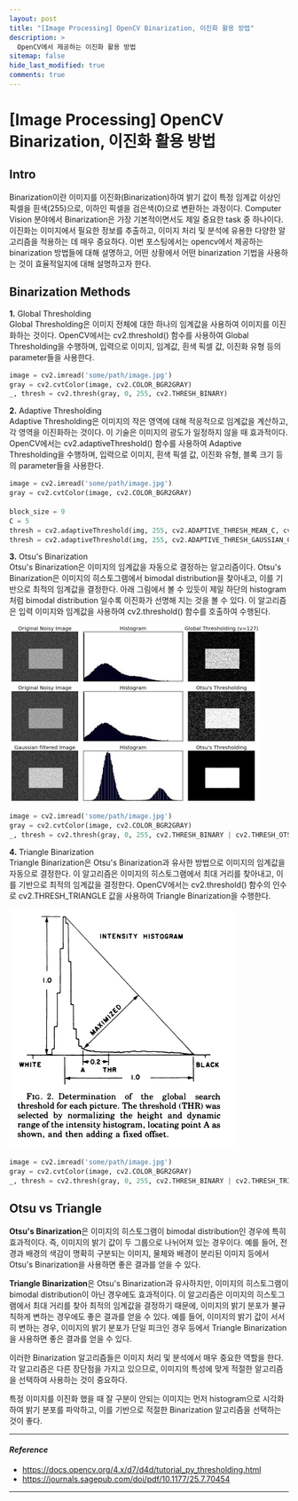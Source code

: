 ```yaml
---
layout: post
title: "[Image Processing] OpenCV Binarization, 이진화 활용 방법"
description: >
  OpenCV에서 제공하는 이진화 활용 방법
sitemap: false
hide_last_modified: true
comments: true
---
```



# [Image Processing] OpenCV Binarization, 이진화 활용 방법

## Intro
Binarization이란 이미지를 이진화(Binarization)하여 밝기 값이 특정 임계값 이상인 픽셀을 흰색(255)으로, 이하인 픽셀을 검은색(0)으로 변환하는 과정이다.
Computer Vision 분야에서 Binarization은 가장 기본적이면서도 제일 중요한 task 중 하나이다. 
이진화는 이미지에서 필요한 정보를 추출하고, 이미지 처리 및 분석에 유용한 다양한 알고리즘을 적용하는 데 매우 중요하다. 
이번 포스팅에서는 opencv에서 제공하는 binarization 방법들에 대해 설명하고,
어떤 상황에서 어떤 binarization 기법을 사용하는 것이 효율적일지에 대해 설명하고자 한다.


## Binarization Methods
**1.** Global Thresholding  
Global Thresholding은 이미지 전체에 대한 하나의 임계값을 사용하여 이미지를 이진화하는 것이다. 
OpenCV에서는 cv2.threshold() 함수를 사용하여 Global Thresholding을 수행하며, 
입력으로 이미지, 임계값, 흰색 픽셀 값, 이진화 유형 등의 parameter들을 사용한다.

~~~python
image = cv2.imread('some/path/image.jpg')
gray = cv2.cvtColor(image, cv2.COLOR_BGR2GRAY)
_, thresh = cv2.thresh(gray, 0, 255, cv2.THRESH_BINARY)
~~~

**2.** Adaptive Thresholding  
Adaptive Thresholding은 이미지의 작은 영역에 대해 적응적으로 임계값을 계산하고, 각 영역을 이진화하는 것이다. 
이 기술은 이미지의 광도가 일정하지 않을 때 효과적이다. 
OpenCV에서는 cv2.adaptiveThreshold() 함수를 사용하여 Adaptive Thresholding을 수행하며,
입력으로 이미지, 흰색 픽셀 값, 이진화 유형, 블록 크기 등의 parameter들을 사용한다.

~~~python
image = cv2.imread('some/path/image.jpg')
gray = cv2.cvtColor(image, cv2.COLOR_BGR2GRAY)

block_size = 9
C = 5
thresh = cv2.adaptiveThreshold(img, 255, cv2.ADAPTIVE_THRESH_MEAN_C, cv2.THRESH_BINARY, block_size, C)
thresh = cv2.adaptiveThreshold(img, 255, cv2.ADAPTIVE_THRESH_GAUSSIAN_C, cv2.THRESH_BINARY, block_size, C)
~~~

**3.** Otsu's Binarization  
Otsu's Binarization은 이미지의 임계값을 자동으로 결정하는 알고리즘이다. 
Otsu's Binarization은 이미지의 히스토그램에서 bimodal distribution을 찾아내고, 이를 기반으로 최적의 임계값을 결정한다. 
아래 그림에서 볼 수 있듯이 제일 하단의 histogram처럼 bimodal distribution 일수록 이진화가 선명해 지는 것을 볼 수 있다. 
이 알고리즘은 입력 이미지와 임계값을 사용하여 cv2.threshold() 함수를 호출하여 수행된다.

![otsu_algorithm](/assets/img/computer-vision/opencv-binarization/otsu_algorithm.png)

~~~python
image = cv2.imread('some/path/image.jpg')
gray = cv2.cvtColor(image, cv2.COLOR_BGR2GRAY)
_, thresh = cv2.thresh(gray, 0, 255, cv2.THRESH_BINARY | cv2.THRESH_OTSU)
~~~

**4.** Triangle Binarization  
Triangle Binarization은 Otsu's Binarization과 유사한 방법으로 이미지의 임계값을 자동으로 결정한다. 
이 알고리즘은 이미지의 히스토그램에서 최대 거리를 찾아내고, 이를 기반으로 최적의 임계값을 결정한다. 
OpenCV에서는 cv2.threshold() 함수의 인수로 cv2.THRESH_TRIANGLE 값을 사용하여 Triangle Binarization을 수행한다.

![triangle_algorithm](/assets/img/computer-vision/opencv-binarization/triangle_algorithm.png)

~~~python
image = cv2.imread('some/path/image.jpg')
gray = cv2.cvtColor(image, cv2.COLOR_BGR2GRAY)
_, thresh = cv2.thresh(gray, 0, 255, cv2.THRESH_BINARY | cv2.THRESH_TRIANGLE)
~~~


## Otsu vs Triangle
**Otsu's Binarization**은 이미지의 히스토그램이 bimodal distribution인 경우에 특히 효과적이다. 
즉, 이미지의 밝기 값이 두 그룹으로 나뉘어져 있는 경우이다. 
예를 들어, 전경과 배경의 색감이 명확히 구분되는 이미지, 물체와 배경이 분리된 이미지 등에서 Otsu's Binarization을 사용하면 좋은 결과를 얻을 수 있다.

**Triangle Binarization**은 Otsu's Binarization과 유사하지만, 이미지의 히스토그램이 bimodal distribution이 아닌 경우에도 효과적이다.
이 알고리즘은 이미지의 히스토그램에서 최대 거리를 찾아 최적의 임계값을 결정하기 때문에, 
이미지의 밝기 분포가 불규칙하게 변하는 경우에도 좋은 결과를 얻을 수 있다. 
예를 들어, 이미지의 밝기 값이 서서히 변하는 경우, 이미지의 밝기 분포가 단일 피크인 경우 등에서 Triangle Binarization을 사용하면 좋은 결과를 얻을 수 있다.

이러한 Binarization 알고리즘들은 이미지 처리 및 분석에서 매우 중요한 역할을 한다. 
각 알고리즘은 다른 장단점을 가지고 있으므로, 이미지의 특성에 맞게 적절한 알고리즘을 선택하여 사용하는 것이 중요하다.

특정 이미지를 이진화 했을 때 잘 구분이 안되는 이미지는 먼저 histogram으로 시각화하여 밝기 분포를 파악하고, 
이를 기반으로 적절한 Binarization 알고리즘을 선택하는 것이 좋다.


---
#### *Reference*
- https://docs.opencv.org/4.x/d7/d4d/tutorial_py_thresholding.html
- https://journals.sagepub.com/doi/pdf/10.1177/25.7.70454
---
